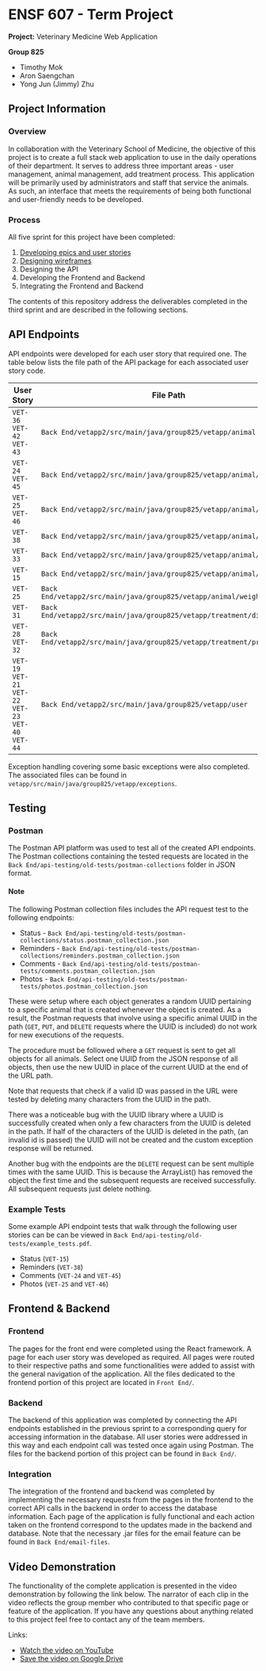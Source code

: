# ENSF 607 - Term Project

**Project:** Veterinary Medicine Web Application

**Group 825**
- Timothy Mok
- Aron Saengchan
- Yong Jun (Jimmy) Zhu

## Project Information

### Overview
In collaboration with the Veterinary School of Medicine, the objective of this project is to create a full stack web application to use in the daily operations of their department. It serves to address three important areas - user management, animal management, add treatment process. This application will be primarily used by administrators and staff that service the animals. As such, an interface that meets the requirements of being both functional and user-friendly needs to be developed.

### Process
All five sprint for this project have been completed:

1. [Developing epics and user stories](https://uofeng607825.atlassian.net/jira/software/projects/VET/boards/1/roadmap)
2. [Designing wireframes](https://www.figma.com/file/xP4gjKlYZXzneQGNvUFXYK/ENSF-607---Term-Project-Wireframes?node-id=0%3A1)
3. Designing the API
4. Developing the Frontend and Backend
5. Integrating the Frontend and Backend

The contents of this repository address the deliverables completed in the third sprint and are described in the following sections.

## API Endpoints

API endpoints were developed for each user story that required one. The table below lists the file path of the API package for each associated user story code.

| User Story                                                                | File Path                                                    |
| ------------------------------------------------------------------------- | ------------------------------------------------------------ |
| `VET-36`</br>`VET-42`</br>`VET-43`                                        | `Back End/vetapp2/src/main/java/group825/vetapp/animal`                |
| `VET-24`</br>`VET-45`                                                     | `Back End/vetapp2/src/main/java/group825/vetapp/animal/comments`       |
| `VET-25`</br>`VET-46`                                                     | `Back End/vetapp2/src/main/java/group825/vetapp/animal/photos`         |
| `VET-38`                                                                  | `Back End/vetapp2/src/main/java/group825/vetapp/animal/reminders`      |
| `VET-33`                                                                  | `Back End/vetapp2/src/main/java/group825/vetapp/animal/request`        |
| `VET-15`                                                                  | `Back End/vetapp2/src/main/java/group825/vetapp/animal/status`         |
| `VET-25`                                                                  | `Back End/vetapp2/src/main/java/group825/vetapp/animal/weight_history` |
| `VET-31`                                                                  | `Back End/vetapp2/src/main/java/group825/vetapp/treatment/diagnosis`   |
| `VET-28`</br>`VET-32`                                                     | `Back End/vetapp2/src/main/java/group825/vetapp/treatment/protocol`    |
| `VET-19`</br>`VET-21`</br>`VET-22`</br>`VET-23`</br>`VET-40`</br>`VET-44` | `Back End/vetapp2/src/main/java/group825/vetapp/user`                  |

Exception handling covering some basic exceptions were also completed. The associated files can be found in `vetapp/src/main/java/group825/vetapp/exceptions`.

## Testing

### Postman 

The Postman API platform was used to test all of the created API endpoints. The Postman collections containing the tested requests are located in the `Back End/api-testing/old-tests/postman-collections` folder in JSON format.

#### Note

The following Postman collection files includes the API request test to the following endpoints:
- Status - `Back End/api-testing/old-tests/postman-collections/status.postman_collection.json` 
- Reminders - `Back End/api-testing/old-tests/postman-collections/reminders.postman_collection.json` 
- Comments - `Back End/api-testing/old-tests/postman-tests/comments.postman_collection.json` 
- Photos - `Back End/api-testing/old-tests/postman-tests/photos.postman_collection.json` 

These were setup where each object generates a random UUID pertaining to a specific animal that is created whenever the object is created. As a result, the Postman requests that involve using a specific animal UUID in the path (`GET`, `PUT`, and `DELETE` requests where the UUID is included) do not work for new executions of the requests.

The procedure must be followed where a `GET` request is sent to get all objects for all animals. Select one UUID from the JSON response of all objects, then use the new UUID in place of the current UUID at the end of the URL path.

Note that requests that check if a valid ID was passed in the URL were tested by deleting many characters from the UUID in the path.

There was a noticeable bug with the UUID library where a UUID is successfully created when only a few characters from the UUID is deleted in the path. If half of the characters of the UUID is deleted in the path, (an invalid id is passed) the UUID will not be created and the custom exception response will be returned.

Another bug with the endpoints are the `DELETE` request can be sent multiple times with the same UUID. This is because the ArrayList() has removed the object the first time and the subsequent requests are received successfully. All subsequent requests just delete nothing.

### Example Tests

Some example API endpoint tests that walk through the following user stories can be can be viewed in `Back End/api-testing/old-tests/example_tests.pdf`. 
- Status (`VET-15`)
- Reminders (`VET-38`)
- Comments (`VET-24` and `VET-45`)
- Photos (`VET-25` and `VET-46`)


## Frontend & Backend

### Frontend
The pages for the front end were completed using the React framework. A page for each user story was developed as required. All pages were routed to their respective paths and some functionalities were added to assist with the general navigation of the application. All the files dedicated to the frontend portion of this project are located in `Front End/`. 

### Backend
The backend of this application was completed by connecting the API endpoints established in the previous sprint to a corresponding query for accessing information in the database. All user stories were addressed in this way and each endpoint call was tested once again using Postman. The files for the backend portion of this project can be found in `Back End/`. 

### Integration
The integration of the frontend and backend was completed by implementing the necessary requests from the pages in the frontend to the correct API calls in the backend in order to access the database information. Each page of the application is fully functional and each action taken on the frontend correspond to the updates made in the backend and database. Note that the necessary .jar files for the email feature can be found in `Back End/email-files`. 

## Video Demonstration
The functionality of the complete application is presented in the video demonstration by following the link below. The narrator of each clip in the video reflects the group member who contributed to that specific page or feature of the application. If you have any questions about anything related to this project feel free to contact any of the team members.

Links:
- [Watch the video on YouTube](https://youtu.be/6N30jf35RW0)
- [Save the video on Google Drive](https://drive.google.com/file/d/1XIvUHj0f0U_hZABqPLSV2sw8Q5RQ5Tc6/view?usp=sharing)